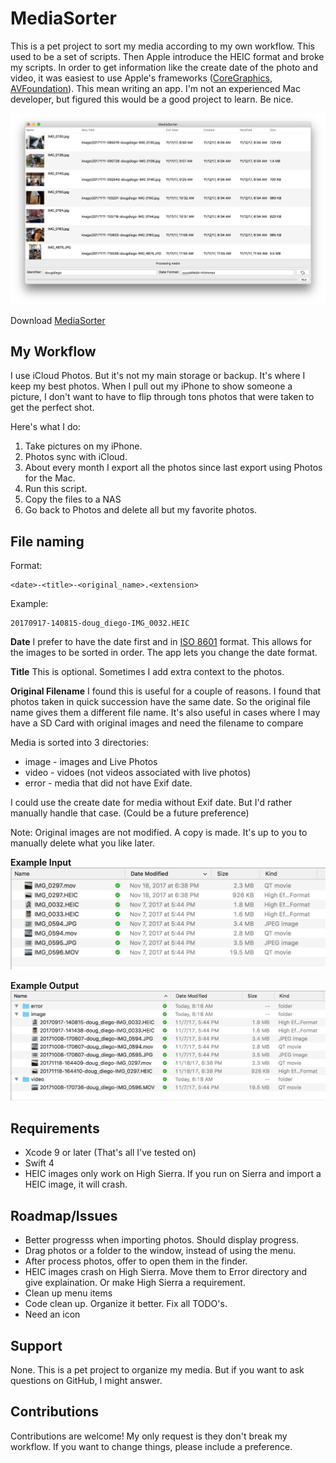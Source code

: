 MediaSorter
=========

This is a pet project to sort my media according to my own workflow.  This used to be a set of scripts. Then Apple introduce the HEIC format and broke my scripts.  In order to get information like the create date of the photo and video, it was easiest to use Apple's frameworks ([CoreGraphics](https://developer.apple.com/documentation/coregraphics), [AVFoundation](https://developer.apple.com/av-foundation/)).  This mean writing an app.  I'm not an experienced Mac developer, but figured this would be a good project to learn.  Be nice.

![MediaSorter Screenshot](Docs/Screenshots/screenshot-MediaSorter.png)

Download [MediaSorter](https://github.com/dougdiego/MediaSorter/raw/master/Releases/MediaSorter-0.1.0.zip)

## My Workflow
I use iCloud Photos.  But it's not my main storage or backup.  It's where I keep my best photos.  When I pull out my iPhone to show someone a picture, I don't want to have to flip through tons photos that were taken to get the perfect shot.

Here's what I do:

1. Take pictures on my iPhone.
2. Photos sync with iCloud.
3. About every month I export all the photos since last export using Photos for the Mac.
4. Run this script.
5. Copy the files to a NAS
6. Go back to Photos and delete all but my favorite photos.

## File naming
Format:

```
<date>-<title>-<original_name>.<extension>
```

Example:

```
20170917-140815-doug_diego-IMG_0032.HEIC
```

**Date** I prefer to have the date first and in [ISO 8601](https://en.wikipedia.org/wiki/ISO_8601) format.  This allows for the images to be sorted in order.  The app lets you change the date format.

**Title**  This is optional. Sometimes I add extra context to the photos. 

**Original Filename** I found this is useful for a couple of reasons.  I found that photos taken in quick succession have the same date.  So the original file name gives them a different file name.  It's also useful in cases where I may have a SD Card with original images and need the filename to compare

Media is sorted into 3 directories:
* image - images and Live Photos
* video - vidoes (not videos associated with live photos)
* error - media that did not have Exif date.

I could use the create date for media without Exif date.  But I'd rather manually handle that case.  (Could be a future preference)

Note: Original images are not modified.  A copy is made.  It's up to you to manually delete what you like later.

**Example Input**
![MediaSorter Screenshot](Docs/Screenshots/screenshot-input.png)

**Example Output**
![MediaSorter Screenshot](Docs/Screenshots/screenshot-output.png)

## Requirements

* Xcode 9 or later (That's all I've tested on)
* Swift 4
* HEIC images only work on High Sierra.  If you run on Sierra and import a HEIC image, it will crash.

## Roadmap/Issues
* Better progresss when importing photos.  Should display progress.
* Drag photos or a folder to the window, instead of using the menu.
* After process photos, offer to open them in the finder.
* HEIC images crash on High Sierra.  Move them to Error directory and give explaination.  Or make High Sierra a requirement.
* Clean up menu items
* Code clean up.  Organize it better.  Fix all TODO's.
* Need an icon

## Support

None.  This is a pet project to organize my media.  But if you want to ask questions on GitHub, I might answer.

## Contributions
Contributions are welcome!  My only request is they don't break my workflow.  If you want to change things, please include a preference.